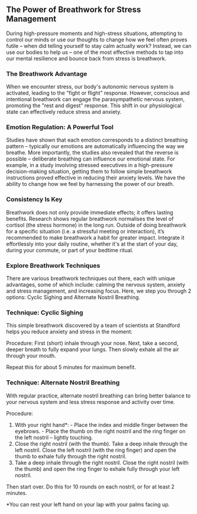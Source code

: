 ## The Power of Breathwork for Stress Management


During high-pressure moments and high-stress situations, attempting to control our minds or use our thoughts to change how we feel often proves futile – when did telling yourself to stay calm actually work? Instead, we can use our bodies to help us – one of the most effective methods to tap into our mental resilience and bounce back from stress is breathwork.

### The Breathwork Advantage

When we encounter stress, our body's autonomic nervous system is activated, leading to the "fight or flight" response. However, conscious and intentional breathwork can engage the parasympathetic nervous system, promoting the "rest and digest" response. This shift in our physiological state can effectively reduce stress and anxiety.

### Emotion Regulation: A Powerful Tool

Studies have shown that each emotion corresponds to a distinct breathing pattern – typically our emotions are automatically influencing the way we breathe. More importantly, the studies also revealed that the reverse is possible – deliberate breathing can influence our emotional state. For example, in a study involving stressed executives in a high-pressure decision-making situation, getting them to follow simple breathwork instructions proved effective in reducing their anxiety levels. We have the ability to change how we feel by harnessing the power of our breath.

### Consistency Is Key

Breathwork does not only provide immediate effects; it offers lasting benefits. Research shows regular breathwork normalises the level of cortisol (the stress hormone) in the long run. Outside of doing breathwork for a specific situation (i.e. a stressful meeting or interaction), it’s recommended to make breathwork a habit for greater impact. Integrate it effortlessly into your daily routine, whether it's at the start of your day, during your commute, or part of your bedtime ritual.

### Explore Breathwork Techniques

There are various breathwork techniques out there, each with unique advantages, some of which include: calming the nervous system, anxiety and stress management, and increasing focus. Here, we step you through 2 options: Cyclic Sighing and Alternate Nostril Breathing.

### Technique: Cyclic Sighing

This simple breathwork discovered by a team of scientists at Standford helps you reduce anxiety and stress in the moment:

Procedure:
First (short) inhale through your nose. 
Next, take a second, deeper breath to fully expand your lungs. 
Then slowly exhale all the air through your mouth. 

Repeat this for about 5 minutes for maximum benefit.

### Technique: Alternate Nostril Breathing

With regular practice, alternate nostril breathing can bring better balance to your nervous system and less stress response and activity over time.

Procedure:
  1. With your right hand*:
    - Place the index and middle finger between the eyebrows.
    - Place the thumb on the right nostril and the ring finger on the left nostril – lightly touching.
  2. Close the right nostril (with the thumb). Take a deep inhale through the left nostril. Close the left nostril (with the ring finger) and open the thumb to exhale fully through the right nostril.
  3. Take a deep inhale through the right nostril. Close the right nostril (with the thumb) and open the ring finger to exhale fully through your left nostril.

Then start over. Do this for 10 rounds on each nostril, or for at least 2 minutes.

*You can rest your left hand on your lap with your palms facing up.
